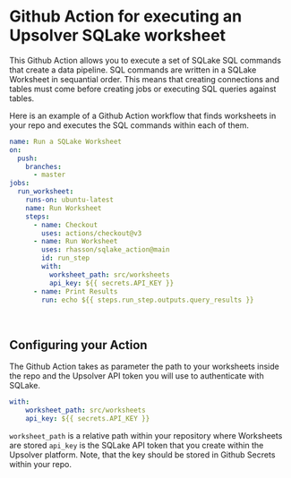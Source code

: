 # Github Action for executing an Upsolver SQLake worksheet

This Github Action allows you to execute a set of SQLake SQL commands that create a data pipeline.
SQL commands are written in a SQLake Worksheet in sequantial order. This means that creating connections and tables must come before creating jobs or executing SQL queries against tables.

Here is an example of a Github Action workflow that finds worksheets in your repo and executes the SQL
commands within each of them.

```yaml
name: Run a SQLake Worksheet
on:
  push:
    branches:
      - master
jobs:
  run_worksheet:
    runs-on: ubuntu-latest
    name: Run Worksheet
    steps:
      - name: Checkout
        uses: actions/checkout@v3
      - name: Run Worksheet
        uses: rhasson/sqlake_action@main
        id: run_step
        with:
          worksheet_path: src/worksheets
          api_key: ${{ secrets.API_KEY }}
      - name: Print Results
        run: echo ${{ steps.run_step.outputs.query_results }}
```
<br>

## Configuring your Action
The Github Action takes as parameter the path to your worksheets inside the repo and the Upsolver API token you will use to authenticate with SQLake.

```yaml
with:
    worksheet_path: src/worksheets
    api_key: ${{ secrets.API_KEY }}
```
`worksheet_path` is a relative path within your repository where Worksheets are stored
`api_key` is the SQLake API token that you create within the Upsolver platform. Note, that the key should be stored in Github Secrets within your repo.